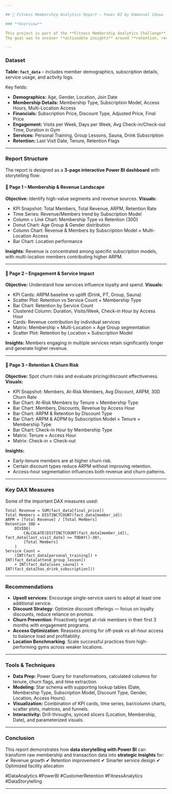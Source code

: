 ```yaml
---

## 📌 Fitness Membership Analytics Report – Power BI by Emmanuel Idowu

### **Overview**

This project is part of the **Fitness Membership Analytics Challenge**, where I assumed the role of a **Data Analyst at MyGym**, a growing fitness center chain in California.
The goal was to uncover **actionable insights** around **retention, revenue, and engagement** to optimize membership offers, pricing, and customer experience.

---
```


### **Dataset**

**Table: `fact_data`** – includes member demographics, subscription details, service usage, and activity logs.

Key fields:

* **Demographics:** Age, Gender, Location, Join Date
* **Membership Details:** Membership Type, Subscription Model, Access Hours, Multi-Location Access
* **Financials:** Subscription Price, Discount Type, Adjusted Price, Final Price
* **Engagement:** Visits per Week, Days per Week, Avg Check-in/Check-out Time, Duration in Gym
* **Services:** Personal Training, Group Lessons, Sauna, Drink Subscription
* **Retention:** Last Visit Date, Tenure, Retention Flags

---

### **Report Structure**

The report is designed as a **3-page interactive Power BI dashboard** with storytelling flow:

#### 🔹 **Page 1 – Membership & Revenue Landscape**

**Objective:** Identify high-value segments and revenue sources.
**Visuals:**

* KPI Snapshot: Total Members, Total Revenue, ARPM, Retention Rate
* Time Series: Revenue/Members trend by Subscription Model
* Column + Line Chart: Membership Type vs Retention (30D)
* Donut Chart: Age Group & Gender distribution
* Column Chart: Revenue & Members by Subscription Model × Multi-Location Access
* Bar Chart: Location performance

**Insights:** Revenue is concentrated among specific subscription models, with multi-location members contributing higher ARPM.

---

#### 🔹 **Page 2 – Engagement & Service Impact**

**Objective:** Understand how services influence loyalty and spend.
**Visuals:**

* KPI Cards: ARPM baseline vs uplift (Drink, PT, Group, Sauna)
* Scatter Plot: Retention vs Service Count × Membership Type
* Bar Chart: Retention by Service Count
* Clustered Column: Duration, Visits/Week, Check-in Hour by Access Hour
* Cards: Revenue contribution by individual services
* Matrix: Membership × Multi-Location × Age Group segmentation
* Scatter Plot: Retention by Location × Subscription Model

**Insights:** Members engaging in multiple services retain significantly longer and generate higher revenue.

---

#### 🔹 **Page 3 – Retention & Churn Risk**

**Objective:** Spot churn risks and evaluate pricing/discount effectiveness.
**Visuals:**

* KPI Snapshot: Members, At-Risk Members, Avg Discount, ARPM, 30D Churn Rate
* Bar Chart: At-Risk Members by Tenure × Membership Type
* Bar Chart: Members, Discounts, Revenue by Access Hour
* Bar Chart: ARPM & Retention by Discount Type
* Bar Chart: ARPM & ADPM by Subscription Model × Tenure × Membership Type
* Bar Chart: Check-in Hour by Membership Type
* Matrix: Tenure × Access Hour
* Matrix: Check-in × Check-out

**Insights:**

* Early-tenure members are at higher churn risk.
* Certain discount types reduce ARPM without improving retention.
* Access-hour segmentation influences both revenue and churn patterns.

---

### **Key DAX Measures**

Some of the important DAX measures used:

```DAX
Total Revenue = SUM(fact_data[final_price])
Total Members = DISTINCTCOUNT(fact_data[member_id])
ARPM = [Total Revenue] / [Total Members]
Retention 30D = 
    DIVIDE(
        CALCULATE(DISTINCTCOUNT(fact_data[member_id]), fact_data[last_visit_date] >= TODAY()-30),
        [Total Members]
    )
Service Count = 
    (INT(fact_data[personal_training]) + INT(fact_data[attend_group_lesson]) 
    + INT(fact_data[uses_sauna]) + INT(fact_data[has_drink_subscription]))
```

---

### **Recommendations**

* **Upsell services**: Encourage single-service users to adopt at least one additional service.
* **Discount Strategy**: Optimize discount offerings — focus on loyalty discounts, reduce reliance on promos.
* **Churn Prevention**: Proactively target at-risk members in their first 3 months with engagement programs.
* **Access Optimization**: Reassess pricing for off-peak vs all-hour access to balance load and profitability.
* **Location Benchmarking**: Scale successful practices from high-performing gyms across weaker locations.

---

### **Tools & Techniques**

* **Data Prep:** Power Query for transformations, calculated columns for tenure, churn flags, and time extraction.
* **Modeling:** Star schema with supporting lookup tables (Date, Membership Type, Subscription Model, Discount Type, Gender, Location, Access Hours).
* **Visualization:** Combination of KPI cards, time series, bar/column charts, scatter plots, matrices, and funnels.
* **Interactivity:** Drill-throughs, synced slicers (Location, Membership, Date), and parameterized visuals.

---

### **Conclusion**

This report demonstrates how **data storytelling with Power BI** can transform raw membership and transaction data into **strategic insights** for:
✔ Revenue growth
✔ Retention improvement
✔ Smarter service design
✔ Optimized facility allocation

#DataAnalytics #PowerBI #CustomerRetention #FitnessAnalytics #DataStorytelling

---
